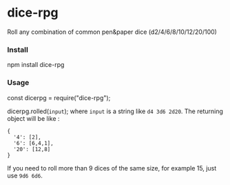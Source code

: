 # dice-rpg

Roll any combination of common pen&paper dice (d2/4/6/8/10/12/20/100)

### Install
npm install dice-rpg

### Usage

const dicerpg = require("dice-rpg");

dicerpg.rolled(`input`);
where `input` is a string like `d4 3d6 2d20`.
The returning object will be like :
```
{
  '4': [2],
  '6': [6,4,1],
  '20': [12,8]
}
```
If you need to roll more than 9 dices of the same size, for example 15, just use `9d6 6d6`.
